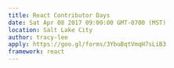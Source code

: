 ```yaml
---
title: React Contributor Days
date: Sat Apr 08 2017 09:00:00 GMT-0700 (MST)
location: Salt Lake City
author: tracy-lee
apply: https://goo.gl/forms/3YbuBqtVmqH7sLiB3
framework: react
---
```

